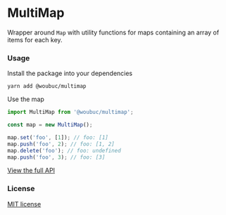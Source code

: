 # MultiMap
Wrapper around `Map` with utility functions for maps containing an array of items for each key.

### Usage
Install the package into your dependencies
```
yarn add @woubuc/multimap
```

Use the map
```typescript
import MultiMap from '@woubuc/multimap';

const map = new MultiMap();

map.set('foo', [1]); // foo: [1]
map.push('foo', 2); // foo: [1, 2]
map.delete('foo'); // foo: undefined
map.push('foo', 3); // foo: [3]
```

[View the full API](./docs/API.md)

### License
[MIT license](./LICENSE)
